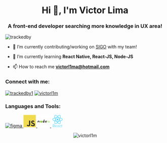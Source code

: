 <h1 align="center">Hi 👋, I'm Victor Lima</h1>
<h3 align="center">A front-end developer searching more knowledge in UX area!</h3>

<p align="left"> <img src="https://komarev.com/ghpvc/?username=trackedby&label=Profile%20views&color=0e75b6&style=flat" alt="trackedby" /> </p>

- 🔭 I’m currently contributing/working on [SIGO](https://github.com/trackedby/SIGO) with my team!

- 🌱 I’m currently learning **React Native, React-JS, Node-JS**

- 📫 How to reach me **victorl1ma@hotmail.com**

<h3 align="left">Connect with me:</h3>
<p align="left">
<a href="https://twitter.com/trackedby1" target="blank"><img align="center" src="https://raw.githubusercontent.com/rahuldkjain/github-profile-readme-generator/master/src/images/icons/Social/twitter.svg" alt="trackedby1" height="30" width="40" /></a>
<a href="https://linkedin.com/in/victorl1m" target="blank"><img align="center" src="https://raw.githubusercontent.com/rahuldkjain/github-profile-readme-generator/master/src/images/icons/Social/linked-in-alt.svg" alt="victorl1m" height="30" width="40" /></a>
</p>

<h3 align="left">Languages and Tools:</h3>
<p align="left"> <a href="https://www.figma.com/" target="_blank" rel="noreferrer"> <img src="https://www.vectorlogo.zone/logos/figma/figma-icon.svg" alt="figma" width="40" height="40"/> </a> <a href="https://developer.mozilla.org/en-US/docs/Web/JavaScript" target="_blank" rel="noreferrer"> <img src="https://raw.githubusercontent.com/devicons/devicon/master/icons/javascript/javascript-original.svg" alt="javascript" width="40" height="40"/> </a> <a href="https://nodejs.org" target="_blank" rel="noreferrer"> <img src="https://raw.githubusercontent.com/devicons/devicon/master/icons/nodejs/nodejs-original-wordmark.svg" alt="nodejs" width="40" height="40"/> </a> <a href="https://reactjs.org/" target="_blank" rel="noreferrer"> <img src="https://raw.githubusercontent.com/devicons/devicon/master/icons/react/react-original-wordmark.svg" alt="react" width="40" height="40"/> </a> </p>

<p align="center"><img src="https://github-readme-streak-stats.herokuapp.com/?user=victorl1m&" alt="victorl1m" /></p>
